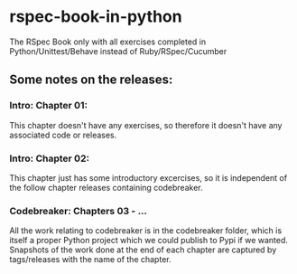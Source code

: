 # rspec-book-in-python
The RSpec Book only with all exercises completed in Python/Unittest/Behave instead of Ruby/RSpec/Cucumber

## Some notes on the releases:
### Intro: Chapter 01:
This chapter doesn't have any exercises, so therefore it doesn't have any 
associated code or releases.

### Intro: Chapter 02:
This chapter just has some introductory excercises, so it is independent of the
follow chapter releases containing codebreaker.

### Codebreaker: Chapters 03 - ...
All the work relating to codebreaker is in the codebreaker folder,
which is itself a proper Python project which we could publish to Pypi if we
wanted. Snapshots of the work done at the end of each chapter are captured by 
tags/releases with the name of the chapter.


